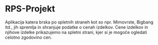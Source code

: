 # RPS-Projekt

Aplikacija katera brska po spletnih straneh  kot so npr. Mimovrste, Bigbang itd., jih spremlja in shranjuje podatke o cenah izdelkov. Cene izdelkov in njihove izdelke prikazujemo na spletni strani, kjer si je mogoče ogledati celotno zgodovino cen.
